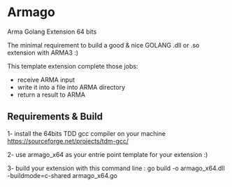 # Armago

Arma Golang Extension 64 bits

The minimal requirement to build a good & nice GOLANG .dll or .so extension with ARMA3 :)

This template extension complete those jobs:
- receive ARMA input
- write it into a file into ARMA directory
- return a result to ARMA

## Requirements & Build

1- install the 64bits TDD gcc compiler on your machine
https://sourceforge.net/projects/tdm-gcc/

2- use armago_x64 as your entrie point template for your extension :)

3- build your extension with this command line :
go build -o armago_x64.dll -buildmode=c-shared armago_x64.go